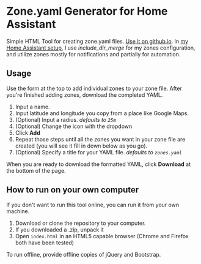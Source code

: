 # Zone.yaml Generator for Home Assistant
Simple HTML Tool for creating zone.yaml files. [Use it on github.io](https://nwesterhausen.github.io/zonefile-creator/).
In [my Home Assistant setup](https://github.com/nwesterhausen/Home-Assistant-Config), I use *include_dir_merge* for my
zones configuration, and utilize zones mostly for notifications and partially for automation.

## Usage

Use the form at the top to add individual zones to your zone file.
After you're finished adding zones, download the completed YAML.

1. Input a name.
2. Input latitude and longitude you copy from a place like Google Maps.
2. (Optional) Input a radius. *defaults to `25m`*
3. (Optional) Change the icon with the dropdown
4. Click **Add**
4. Repeat those steps until all the zones you want in your zone file are created (you will see it fill in down below as you go).
5. (Optional) Specify a title for your YAML file. *defaults to `zones.yaml`*

When you are ready to download the formatted YAML, click **Download** at the bottom of the page.
## How to run on your own computer
If you don't want to run this tool online, you can run it from your own machine.

1. Download or clone the repository to your computer.
2. If you downloaded a .zip, unpack it
3. Open `index.html` in an HTML5 capable browser (Chrome and Firefox both have been tested)

To run offline, provide offline copies of jQuery and Bootstrap. 